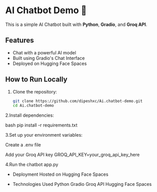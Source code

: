 # AI Chatbot Demo 🤖

This is a simple AI Chatbot built with **Python**, **Gradio**, and **Groq API**.

## Features
- Chat with a powerful AI model
- Built using Gradio's Chat Interface
- Deployed on Hugging Face Spaces

## How to Run Locally
1. Clone the repository:
   ```bash
   git clone https://github.com/dipeshxc/Ai.chatbot-demo.git
   cd Ai.chatbot-demo
2.Install dependencies:

   bash
   pip install -r requirements.txt

3.Set up your environment variables:

Create a .env file

Add your Groq API key
GROQ_API_KEY=your_groq_api_key_here

4.Run the chatbot
  app.py


* Deployment
    Hosted on Hugging Face Spaces

* Technologies Used
    Python
    Gradio
    Groq API
    Hugging Face Spaces
